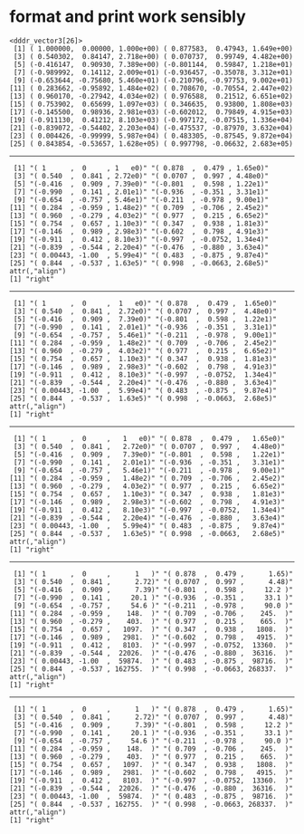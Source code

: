 # format and print work sensibly

    <dddr_vector3[26]>
     [1] ( 1.000000,  0.00000, 1.000e+00) ( 0.877583,  0.47943, 1.649e+00)
     [3] ( 0.540302,  0.84147, 2.718e+00) ( 0.070737,  0.99749, 4.482e+00)
     [5] (-0.416147,  0.90930, 7.389e+00) (-0.801144,  0.59847, 1.218e+01)
     [7] (-0.989992,  0.14112, 2.009e+01) (-0.936457, -0.35078, 3.312e+01)
     [9] (-0.653644, -0.75680, 5.460e+01) (-0.210796, -0.97753, 9.002e+01)
    [11] ( 0.283662, -0.95892, 1.484e+02) ( 0.708670, -0.70554, 2.447e+02)
    [13] ( 0.960170, -0.27942, 4.034e+02) ( 0.976588,  0.21512, 6.651e+02)
    [15] ( 0.753902,  0.65699, 1.097e+03) ( 0.346635,  0.93800, 1.808e+03)
    [17] (-0.145500,  0.98936, 2.981e+03) (-0.602012,  0.79849, 4.915e+03)
    [19] (-0.911130,  0.41212, 8.103e+03) (-0.997172, -0.07515, 1.336e+04)
    [21] (-0.839072, -0.54402, 2.203e+04) (-0.475537, -0.87970, 3.632e+04)
    [23] ( 0.004426, -0.99999, 5.987e+04) ( 0.483305, -0.87545, 9.872e+04)
    [25] ( 0.843854, -0.53657, 1.628e+05) ( 0.997798, -0.06632, 2.683e+05)

---

     [1] "( 1      ,  0     , 1   e0)" "( 0.878  ,  0.479 , 1.65e0)"
     [3] "( 0.540  ,  0.841 , 2.72e0)" "( 0.0707 ,  0.997 , 4.48e0)"
     [5] "(-0.416  ,  0.909 , 7.39e0)" "(-0.801  ,  0.598 , 1.22e1)"
     [7] "(-0.990  ,  0.141 , 2.01e1)" "(-0.936  , -0.351 , 3.31e1)"
     [9] "(-0.654  , -0.757 , 5.46e1)" "(-0.211  , -0.978 , 9.00e1)"
    [11] "( 0.284  , -0.959 , 1.48e2)" "( 0.709  , -0.706 , 2.45e2)"
    [13] "( 0.960  , -0.279 , 4.03e2)" "( 0.977  ,  0.215 , 6.65e2)"
    [15] "( 0.754  ,  0.657 , 1.10e3)" "( 0.347  ,  0.938 , 1.81e3)"
    [17] "(-0.146  ,  0.989 , 2.98e3)" "(-0.602  ,  0.798 , 4.91e3)"
    [19] "(-0.911  ,  0.412 , 8.10e3)" "(-0.997  , -0.0752, 1.34e4)"
    [21] "(-0.839  , -0.544 , 2.20e4)" "(-0.476  , -0.880 , 3.63e4)"
    [23] "( 0.00443, -1.00  , 5.99e4)" "( 0.483  , -0.875 , 9.87e4)"
    [25] "( 0.844  , -0.537 , 1.63e5)" "( 0.998  , -0.0663, 2.68e5)"
    attr(,"align")
    [1] "right"

---

     [1] "( 1      ,  0     ,  1   e0)" "( 0.878  ,  0.479 ,  1.65e0)"
     [3] "( 0.540  ,  0.841 ,  2.72e0)" "( 0.0707 ,  0.997 ,  4.48e0)"
     [5] "(-0.416  ,  0.909 ,  7.39e0)" "(-0.801  ,  0.598 ,  1.22e1)"
     [7] "(-0.990  ,  0.141 ,  2.01e1)" "(-0.936  , -0.351 ,  3.31e1)"
     [9] "(-0.654  , -0.757 ,  5.46e1)" "(-0.211  , -0.978 ,  9.00e1)"
    [11] "( 0.284  , -0.959 ,  1.48e2)" "( 0.709  , -0.706 ,  2.45e2)"
    [13] "( 0.960  , -0.279 ,  4.03e2)" "( 0.977  ,  0.215 ,  6.65e2)"
    [15] "( 0.754  ,  0.657 ,  1.10e3)" "( 0.347  ,  0.938 ,  1.81e3)"
    [17] "(-0.146  ,  0.989 ,  2.98e3)" "(-0.602  ,  0.798 ,  4.91e3)"
    [19] "(-0.911  ,  0.412 ,  8.10e3)" "(-0.997  , -0.0752,  1.34e4)"
    [21] "(-0.839  , -0.544 ,  2.20e4)" "(-0.476  , -0.880 ,  3.63e4)"
    [23] "( 0.00443, -1.00  ,  5.99e4)" "( 0.483  , -0.875 ,  9.87e4)"
    [25] "( 0.844  , -0.537 ,  1.63e5)" "( 0.998  , -0.0663,  2.68e5)"
    attr(,"align")
    [1] "right"

---

     [1] "( 1      ,  0     ,   1   e0)" "( 0.878  ,  0.479 ,   1.65e0)"
     [3] "( 0.540  ,  0.841 ,   2.72e0)" "( 0.0707 ,  0.997 ,   4.48e0)"
     [5] "(-0.416  ,  0.909 ,   7.39e0)" "(-0.801  ,  0.598 ,   1.22e1)"
     [7] "(-0.990  ,  0.141 ,   2.01e1)" "(-0.936  , -0.351 ,   3.31e1)"
     [9] "(-0.654  , -0.757 ,   5.46e1)" "(-0.211  , -0.978 ,   9.00e1)"
    [11] "( 0.284  , -0.959 ,   1.48e2)" "( 0.709  , -0.706 ,   2.45e2)"
    [13] "( 0.960  , -0.279 ,   4.03e2)" "( 0.977  ,  0.215 ,   6.65e2)"
    [15] "( 0.754  ,  0.657 ,   1.10e3)" "( 0.347  ,  0.938 ,   1.81e3)"
    [17] "(-0.146  ,  0.989 ,   2.98e3)" "(-0.602  ,  0.798 ,   4.91e3)"
    [19] "(-0.911  ,  0.412 ,   8.10e3)" "(-0.997  , -0.0752,   1.34e4)"
    [21] "(-0.839  , -0.544 ,   2.20e4)" "(-0.476  , -0.880 ,   3.63e4)"
    [23] "( 0.00443, -1.00  ,   5.99e4)" "( 0.483  , -0.875 ,   9.87e4)"
    [25] "( 0.844  , -0.537 ,   1.63e5)" "( 0.998  , -0.0663,   2.68e5)"
    attr(,"align")
    [1] "right"

---

     [1] "( 1      ,  0     ,      1   )" "( 0.878  ,  0.479 ,      1.65)"
     [3] "( 0.540  ,  0.841 ,      2.72)" "( 0.0707 ,  0.997 ,      4.48)"
     [5] "(-0.416  ,  0.909 ,      7.39)" "(-0.801  ,  0.598 ,     12.2 )"
     [7] "(-0.990  ,  0.141 ,     20.1 )" "(-0.936  , -0.351 ,     33.1 )"
     [9] "(-0.654  , -0.757 ,     54.6 )" "(-0.211  , -0.978 ,     90.0 )"
    [11] "( 0.284  , -0.959 ,    148.  )" "( 0.709  , -0.706 ,    245.  )"
    [13] "( 0.960  , -0.279 ,    403.  )" "( 0.977  ,  0.215 ,    665.  )"
    [15] "( 0.754  ,  0.657 ,   1097.  )" "( 0.347  ,  0.938 ,   1808.  )"
    [17] "(-0.146  ,  0.989 ,   2981.  )" "(-0.602  ,  0.798 ,   4915.  )"
    [19] "(-0.911  ,  0.412 ,   8103.  )" "(-0.997  , -0.0752,  13360.  )"
    [21] "(-0.839  , -0.544 ,  22026.  )" "(-0.476  , -0.880 ,  36316.  )"
    [23] "( 0.00443, -1.00  ,  59874.  )" "( 0.483  , -0.875 ,  98716.  )"
    [25] "( 0.844  , -0.537 , 162755.  )" "( 0.998  , -0.0663, 268337.  )"
    attr(,"align")
    [1] "right"

---

     [1] "( 1      ,  0     ,      1   )" "( 0.878  ,  0.479 ,      1.65)"
     [3] "( 0.540  ,  0.841 ,      2.72)" "( 0.0707 ,  0.997 ,      4.48)"
     [5] "(-0.416  ,  0.909 ,      7.39)" "(-0.801  ,  0.598 ,     12.2 )"
     [7] "(-0.990  ,  0.141 ,     20.1 )" "(-0.936  , -0.351 ,     33.1 )"
     [9] "(-0.654  , -0.757 ,     54.6 )" "(-0.211  , -0.978 ,     90.0 )"
    [11] "( 0.284  , -0.959 ,    148.  )" "( 0.709  , -0.706 ,    245.  )"
    [13] "( 0.960  , -0.279 ,    403.  )" "( 0.977  ,  0.215 ,    665.  )"
    [15] "( 0.754  ,  0.657 ,   1097.  )" "( 0.347  ,  0.938 ,   1808.  )"
    [17] "(-0.146  ,  0.989 ,   2981.  )" "(-0.602  ,  0.798 ,   4915.  )"
    [19] "(-0.911  ,  0.412 ,   8103.  )" "(-0.997  , -0.0752,  13360.  )"
    [21] "(-0.839  , -0.544 ,  22026.  )" "(-0.476  , -0.880 ,  36316.  )"
    [23] "( 0.00443, -1.00  ,  59874.  )" "( 0.483  , -0.875 ,  98716.  )"
    [25] "( 0.844  , -0.537 , 162755.  )" "( 0.998  , -0.0663, 268337.  )"
    attr(,"align")
    [1] "right"


